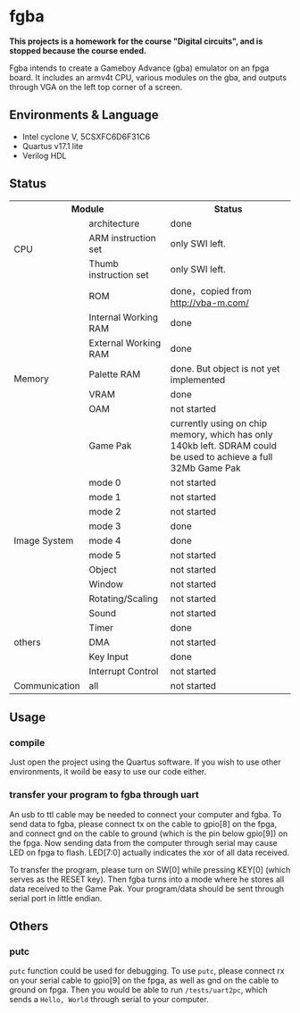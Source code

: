 # fgba

**This projects is a homework for the course "Digital circuits", and is stopped because the course ended.**  

Fgba intends to create a Gameboy Advance (gba) emulator on an fpga board.
It includes an armv4t CPU, various modules on the gba, and outputs through VGA on the left top corner of a screen.

## Environments & Language
- Intel cyclone V, 5CSXFC6D6F31C6
- Quartus v17.1 lite
- Verilog HDL

## Status

<table>
  <tr>
    <th colspan="2">Module</th>
    <th>Status</th>
  </tr>
  <tr>
    <td rowspan="3"> CPU </td>
    <td> architecture </td>
    <td> done </td>
  </tr>
  <tr>
    <td> ARM instruction set </td>
    <td> only SWI left. </td>
  </tr>
  <tr>
    <td> Thumb instruction set </td>
    <td> only SWI left. </td>
  </tr>
  <tr>
    <td rowspan="7"> Memory </td>
    <td> ROM </td>
    <td> done，copied from <a href="http://vba-m.com/"> http://vba-m.com/ </a></td>
  </tr>
  <tr>
    <td> Internal Working RAM </td>
    <td> done </td>
  </tr>
  <tr>
    <td> External Working RAM </td>
    <td> done </td>
  </tr>
  <tr>
    <td> Palette RAM </td>
    <td> done. But object is not yet implemented </td>
  </tr>
  <tr>
    <td> VRAM </td>
    <td> done </td>
  </tr>
  <tr>
    <td> OAM </td>
    <td> not started </td>
  </tr>
  <tr>
    <td> Game Pak </td>
    <td> currently using on chip memory, which has only 140kb left. SDRAM could be used to achieve a full 32Mb Game Pak </td>
  </tr>
  <tr>
    <td rowspan="9"> Image System </td>
    <td> mode 0 </td>
    <td> not started </td>
  </tr>
  <tr>
    <td> mode 1 </td>
    <td> not started </td>
  </tr>
  <tr>
    <td> mode 2 </td>
    <td> not started </td>
  </tr>
  <tr>
    <td> mode 3 </td>
    <td> done </td>
  </tr>
  <tr>
    <td> mode 4 </td>
    <td> done </td>
  </tr>
  <tr>
    <td> mode 5 </td>
    <td> not started </td>
  </tr>
  <tr>
    <td> Object </td>
    <td> not started </td>
  </tr>
  <tr>
    <td> Window </td>
    <td> not started </td>
  </tr>
  <tr>
    <td> Rotating/Scaling </td>
    <td> not started </td>
  </tr>
  <tr>
    <td rowspan="5"> others </td>
    <td> Sound </td>
    <td> not started </td>
  </tr>
  <tr>
    <td> Timer </td>
    <td> done </td>
  </tr>
  <tr>
    <td> DMA </td>
    <td> not started </td>
  </tr>
  <tr>
    <td> Key Input </td>
    <td> done </td>
  </tr>
  <tr>
    <td> Interrupt Control </td>
    <td> not started </td>
  </tr>
  <tr>
    <td rowspan="1"> Communication </td>
    <td> all </td>
    <td> not started </td>
  </tr>
  
</table>

## Usage

### compile
Just open the project using the Quartus software. If you wish to use other environments, it woild be easy to use our code either.

### transfer your program to fgba through uart
An usb to ttl cable may be needed to connect your computer and fgba.
To send data to fgba, please connect tx on the cable to gpio[8] on the fpga, and connect gnd on the cable to ground (which is the pin below gpio[9]) on the fpga.
Now sending data from the computer through serial may cause LED on fpga to flash.
LED[7:0] actually indicates the xor of all data received.

To transfer the program, please turn on SW[0] while pressing KEY[0] (which serves as the RESET key). Then fgba turns into a mode where he stores all data received to the Game Pak. Your program/data should be sent through serial port in little endian.

## Others
### putc
`putc` function could be used for debugging. To use `putc`, please connect rx on your serial cable to gpio[9] on the fpga, as well as gnd on the cable to ground on fpga. Then you would be able to run `/tests/uart2pc`, which sends a `Hello, World` through serial to your computer.

